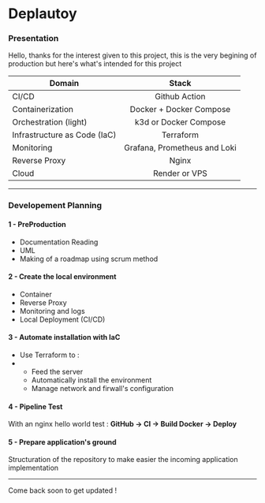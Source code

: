 # Deplautoy

### Presentation

Hello, thanks for the interest given to this project, this is the very begining of production but here's what's intended for this project 

|   Domain    |   Stack    |
|---    |:-:    |
|   CI/CD    |   Github Action    | 
|    Containerization   |   Docker + Docker Compose    |  
|    Orchestration (light)   |    k3d or Docker Compose   |  
|    Infrastructure as Code (IaC)   |    Terraform   |
|    Monitoring   |   Grafana, Prometheus and Loki    |
|    Reverse Proxy    |    Nginx   |
|    Cloud    |   Render or VPS    |

---

### Developement Planning 

#### 1 - PreProduction
* Documentation Reading
* UML
* Making of a roadmap using scrum method
  
#### 2 - Create the local environment 
* Container 
* Reverse Proxy
* Monitoring and logs
* Local Deployment (CI/CD)

#### 3 - Automate installation with IaC
* Use Terraform to :
* * Feed the server
  * Automatically install the environment
  * Manage network and firwall's configuration
 
#### 4 - Pipeline Test 
With an nginx hello world test :
**GitHub → CI → Build Docker → Deploy**

#### 5 - Prepare application's ground
Structuration of the repository to make easier the incoming application implementation

---

Come back soon to get updated !

